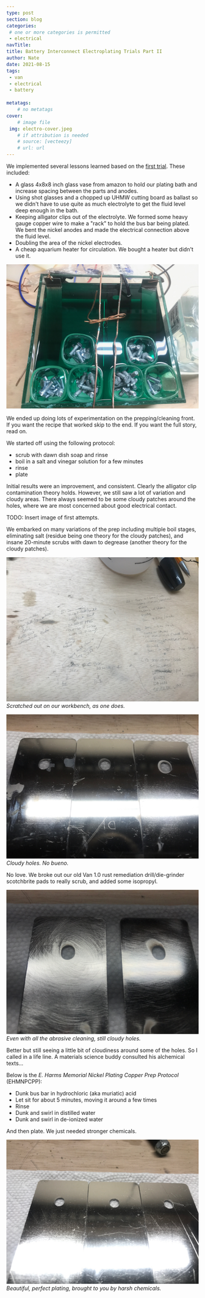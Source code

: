 ```yaml
---
type: post
section: blog
categories: 
 # one or more categories is permitted
 - electrical
navTitle: 
title: Battery Interconnect Electroplating Trials Part II
author: Nate
date: 2021-08-15
tags:
 - van
 - electrical
 - battery
 
metatags:
	# no metatags
cover: 
	# image file
 img: electro-cover.jpeg
	# if attribution is needed
	# source: [vecteezy]
	# url: url
---
```


We implemented several lessons learned based on the [first trial](blog/2021-7-26/electroplating-trials).  These included:

* A glass 4x8x8 inch glass vase from amazon to hold our plating bath and increase spacing between the parts and anodes.  
* Using shot glasses and a chopped up UHMW cutting board as ballast so we didn't have to use quite as much electrolyte to get the fluid level deep enough in the bath.   
* Keeping alligator clips out of the electrolyte. We formed some heavy gauge copper wire to make a "rack" to hold the bus bar being plated.  We bent the nickel anodes and made the electrical connection above the fluid level.  
* Doubling the area of the nickel electrodes.
* A cheap aquarium heater for circulation.  We bought a heater but didn't use it.

![The plating setup](plating-rig.jpeg)

We ended up doing lots of experimentation on the prepping/cleaning front.  If you want the recipe that worked skip to the end.  If you want the full story, read on.

We started off using the following protocol:
* scrub with dawn dish soap and rinse
* boil in a salt and vinegar solution for a few minutes
* rinse
* plate

Initial results were an improvement, and consistent.  Clearly the alligator clip contamination theory holds.  However, we still saw a lot of variation and cloudy areas.  There always seemed to be some cloudy patches around the holes, where we are most concerned about good electrical contact.

TODO: Insert image of first attempts.

We embarked on many variations of the prep including multiple boil stages, eliminating salt (residue being one theory for the cloudy patches), and insane 20-minute scrubs with dawn to degrease (another theory for the cloudy patches).

![](trial-protocols.jpeg)
_Scratched out on our workbench, as one does._


![](after-protocol-trials.jpeg)
_Cloudy holes.  No bueno._

No love.  We broke out our old Van 1.0 rust remediation drill/die-grinder scotchbrite pads to really scrub, and added some isopropyl.

![](abrasive-clean.jpeg)
_Even with all the abrasive cleaning, still cloudy holes._

Better but still seeing a little bit of cloudiness around some of the holes.  So I called in a life line.  A materials science buddy consulted his alchemical texts...


Below is the *E. Harms Memorial Nickel Plating Copper Prep Protocol* (EHMNPCPP):
* Dunk bus bar in hydrochloric (aka muriatic) acid
* Let sit for about 5 minutes, moving it around a few times
* Rinse
* Dunk and swirl in distilled water
* Dunk and swirl in de-ionized water

And then plate.  We just needed stronger chemicals.

![](acid.jpeg)
_Beautiful, perfect plating, brought to you by harsh chemicals._